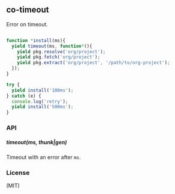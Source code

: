 
## co-timeout

  Error on timeout.

```js

function *install(ms){
  yield timeout(ms, function*(){
    yield pkg.resolve('org/project');
    yield pkg.fetch('org/project');
    yield pkg.extract('org/project', '/path/to/org-project');
  });
}

try {
  yield install('100ms');
} catch (e) {
  console.log('retry');
  yield install('500ms');
}
```

### API

##### timeout(ms, thunk|gen)

  Timeout with an error after `ms`.

### License

  (MIT)

